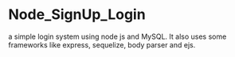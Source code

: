 # Node_SignUp_Login
a simple login system using node js and MySQL. It also uses some frameworks like express, sequelize, body parser and ejs.
